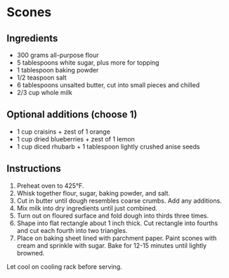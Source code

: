 # Scones

## Ingredients

- 300 grams all-purpose flour
- 5 tablespoons white sugar, plus more for topping
- 1 tablespoon baking powder
- 1/2 teaspoon salt
- 6 tablespoons unsalted butter, cut into small pieces and chilled
- 2/3 cup whole milk

## Optional additions (choose 1)

- 1 cup craisins + zest of 1 orange
- 1 cup dried blueberries + zest of 1 lemon
- 1 cup diced rhubarb + 1 tablespoon lightly crushed anise seeds

## Instructions

1. Preheat oven to 425°F.
2. Whisk together flour, sugar, baking powder, and salt.
3. Cut in butter until dough resembles coarse crumbs. Add any additions.
4. Mix milk into dry ingredients until just combined.
5. Turn out on floured surface and fold dough into thirds three times.
6. Shape into flat rectangle about 1 inch thick. Cut rectangle into fourths and cut each fourth into two triangles.
7. Place on baking sheet lined with parchment paper. Paint scones with cream and sprinkle with sugar. Bake for 12-15 minutes until lightly browned.

Let cool on cooling rack before serving.
